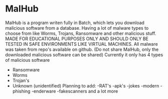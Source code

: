 # MalHub
MalHub is a program writen fully in Batch, which lets you download malicious software from a database. Having a lot of malware types to choose from like Worms, Trojans, Ransomware and other malicious stuff. MADE FOR EDUCATIONAL PURPOSES ONLY AND SHOULD ONLY BE TESTED IN SAFE ENVIRONMENTS LIKE VIRTUAL MACHINES. All malware was taken from repo's available on github. (Do not share MalHub, only the downloaded malicious software can be shared)
Currently it only has 4 types of malicious software
- Ransomware
- Worms
- Trojan's
- Unknown (unidentified)
Planning to add:
-RAT's
-apk's
-jokes
-modern
-phishing
-enderware
-fakescanners
and a lot more
